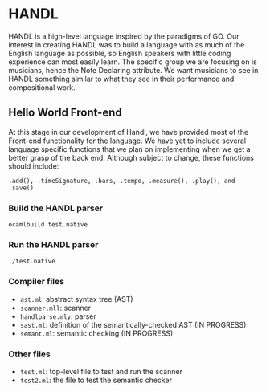 # HANDL
HANDL is a high-level language inspired by the paradigms of GO. Our interest in creating HANDL was to build a language with as much of the English language as possible, so English speakers with little coding experience can most easily learn. The specific group we are focusing on is musicians, hence the Note Declaring attribute. We want musicians to see in HANDL something similar to what they see in their performance and compositional work.


## Hello World Front-end
At this stage in our development of Handl, we have provided most of the Front-end functionality for the language. We have yet to include several language specific functions that we plan on implementing when we get a better grasp of the back end. Although subject to change, these functions should include: 

```
.add(), .timeSignature, .bars, .tempo, .measure(), .play(), and .save()
```

### Build the HANDL parser

```
ocamlbuild test.native
```

### Run the HANDL parser
```
./test.native
```

### Compiler files
-  `ast.ml`: abstract syntax tree (AST)
-  `scanner.mll`: scanner
-  `handlparse.mly`: parser
-  `sast.ml`: definition of the semantically-checked AST (IN PROGRESS)
-  `semant.ml`: semantic checking (IN PROGRESS)

### Other files

- `test.ml`: top-level file to test and run the scanner
- `test2.ml`: the file to test the semantic checker


